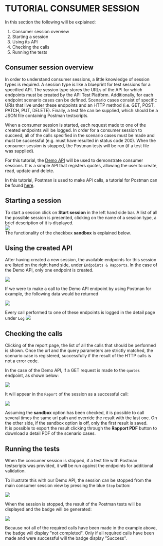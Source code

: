 # TUTORIAL CONSUMER SESSION

In this section the following will be explained:
1. Consumer session overview
2. Starting a session
3. Using its API
4. Checking the calls
5. Running the tests

## Consumer session overview
In order to understand consumer sessions, a little knowledge of session types is required. A session type is like a blueprint for test sessions for a specified API. The session type stores the URLs of the API for which endpoints must be created by the API Test Platform. Additionally, for each endpoint scenario cases can be defined. Scenario cases consist of specific URIs that live under these endpoints and an HTTP method (i.e. GET, POST, PATCH, PUT, DELETE). Finally, a test file can be supplied, which should be a JSON
file containing Postman testscripts.

When a consumer session is started, each request made to one of the created endpoints will be logged. In order for a consumer session to succeed, all of the calls specified in the scenario cases must be made and must be successful (e.g. must have resulted in status code 200). When the consumer session is stopped, the Postman tests will be run (if a test file was supplied).

For this tutorial, the [Demo API](https://demo.api-test.nl/api/v2/schema/) will be used to demonstrate consumer sessions. It is a simple API that registers quotes, allowing the user to create, read, update and delete. 

In this tutorial, Postman is used to make API calls, a tutorial for Postman can be found [here](https://learning.getpostman.com/docs/postman/launching_postman/installation_and_updates/).

## Starting a session
To start a session click on **Start session** in the left hand side bar. 
A list of all the possible session is presented, clicking on the name of a session type, a brief description of it is displayed.  
![](https://raw.githubusercontent.com/VNG-Realisatie/api-testvoorziening/master/tutorials/images/start_testrun.png)   
The functionality of the checkbox **sandbox** is explained below.

## Using the created API
After having created a new session, the available endpoints for this session are listed on the right hand side, under `Endpoints & Rapports`. In the case of the Demo API, only one endpoint is created.

![](https://raw.githubusercontent.com/VNG-Realisatie/api-testvoorziening/master/tutorials/images/endpoints.png) 

If we were to make a call to the Demo API endpoint by using Postman for example, the following data would be returned

![](https://raw.githubusercontent.com/VNG-Realisatie/api-testvoorziening/master/tutorials/images/postman_request1.png)

Every call performed to one of these endpoints is logged in the detail page under `Log`
![](https://raw.githubusercontent.com/VNG-Realisatie/api-testvoorziening/master/tutorials/images/consumers_log.png)

## Checking the calls
Clicking of the report page, the list of all the calls that should be performed is shown. Once the url and the query parameters are strictly matched, the scenario case is registered, successfully if the result of the HTTP calls is not a error code.

In the case of the Demo API, if a GET request is made to the `quotes` endpoint, as shown below:

![](https://raw.githubusercontent.com/VNG-Realisatie/api-testvoorziening/master/tutorials/images/postman_request2.png)

It will appear in the `Report` of the session as a successful call:

![](https://raw.githubusercontent.com/VNG-Realisatie/api-testvoorziening/master/tutorials/images/consumers_report.png)

Assuming the **sandbox** option has been checked, it is possible to call several times the same url path and override the result with the last one. On the other side, if the sandbox option is off, only the first result is saved.  
It is possible to export the result clicking through the **Rapport PDF** button to download a detail PDF of the scenario cases.  

## Running the tests
When the consumer session is stopped, if a test file with Postman testscripts was provided, it will be run against the endpoints for additional validation.

To illustrate this with our Demo API, the session can be stopped from the main consumer session view by pressing the blue `Stop` button:

![](https://raw.githubusercontent.com/VNG-Realisatie/api-testvoorziening/master/tutorials/images/stop_session.png)

When the session is stopped, the result of the Postman tests will be displayed and the badge will be generated:

![](https://raw.githubusercontent.com/VNG-Realisatie/api-testvoorziening/master/tutorials/images/session_result.png)

Because not all of the required calls have been made in the example above, the badge will display "not completed". Only if all required calls have been made and were successful will the badge display "Success".